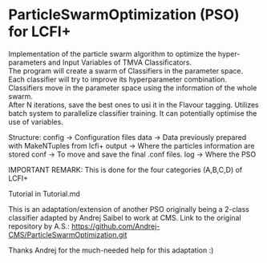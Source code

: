 # ParticleSwarmOptimization (PSO) for LCFI+

Implementation of the particle swarm algorithm to optimize the hyper-parameters and Input Variables of TMVA Classificators.  
The program will create a swarm of Classifiers in the parameter space.  
Each classifier will try to improve its hyperparameter combination.  
Classifiers move in the parameter space using the information of the whole swarm.  
After N iterations, save the best ones to usi it in the Flavour tagging.
Utilizes batch system to parallelize classifier training.
It can potentially optimise the use of variables.  

Structure:
   config -> Configuration files
   data	  -> Data	   previously prepared with MakeNTuples from lcfi+
   output -> Where the particles information are stored
   conf	  -> To move and save the final .conf files.
   log 	  -> Where the PSO


IMPORTANT REMARK: This is done for the four categories (A,B,C,D) of LCFI+



Tutorial in Tutorial.md   


This is an adaptation/extension of another PSO originally being a 2-class classifier adapted by Andrej Saibel to work at CMS. 
Link to the original repository by A.S.: https://github.com/Andrej-CMS/ParticleSwarmOptimization.git

Thanks Andrej for the much-needed help for this adaptation :)